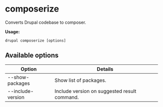 # composerize
Converts Drupal codebase to composer.

**Usage:**
```
drupal composerize [options]
```

## Available options
Option | Details
-------|-------------
--show-packages | Show list of packages.
--include-version | Include version on suggested result command.
